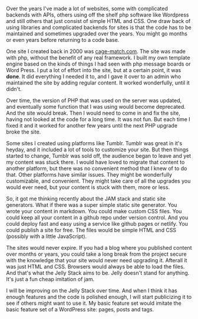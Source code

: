 <!--
  "title": "A New Way to Generate HTML",
  "author": "Kevin Kelly",
  "description": "Why Jelly Stack? Some reasons why I made it and why you might want to use it",
  "image": "images/jelly-sml.png",
  "published": "October 16, 2020"
-->

Over the years I've made a lot of websites, some with complicated backends with APIs, others using off the shelf php software like Wordpress and still others that just consist of simple HTML and CSS. One draw back of using libraries and complicated backends for sites is that the code has to be maintained and sometimes upgraded over the years. You might go months or even years before returning to a code base.

One site I created back in 2000 was [cage-match.com](http://cage-match.com/). The site was made with php, without the benefit of any real framework. I built my own template engine based on the kinds of things I had seen with php message boards or Word Press. I put a lot of effort into the site, but at a certain point, it was **done**. It did everything I needed it to, and I gave it over to an admin who maintained the site by adding regular content. It worked wonderfully, until it didn't.

Over time, the version of PHP that was used on the server was updated, and eventually some function that I was using would become deprecated. And the site would break. Then I would need to come in and fix the site, having not looked at the code for a long time. It was not fun. But each time I fixed it and it worked for another few years until the next PHP upgrade broke the site.

Some sites I created using platforms like Tumblr. Tumblr was great in it's heyday, and it included a lot of tools to customize your site. But then things started to change, Tumblr was sold off, the audience began to leave and yet my content was stuck there. I would have loved to migrate that content to another platform, but there was no convenient method that I knew of to do that. Other platforms have similar issues. They might be wonderfully customizable, and convenient. They might take care of all the upgrades you would ever need, but your content is stuck with them, more or less.

So, it got me thinking recently about the JAM stack and static site generators. What if there was a super simple static site generator. You wrote your content in markdown. You could make custom CSS files. You could keep all your content in a github repo under version control. And you could deploy fast and easy using a service like github pages or netlify. You could publish a site for free. The files would be simple HTML and CSS (possibly with a little JavaScript).

The sites would never expire. If you had a blog where you published content over months or years, you could take a long break from the project secure with the knowledge that your site would never need upgrading it. Afterall it was just HTML and CSS. Browsers would always be able to load the files. And that's what the Jelly Stack aims to be. Jelly doesn't stand for anything. It's just a fun cheap imitation of jam.

I will be improving on the Jelly Stack over time. And when I think it has enough features and the code is polished enough, I will start publicizing it to see if others might want to use it. My basic feature set would imitate the basic feature set of a WordPress site: pages, posts and tags.
